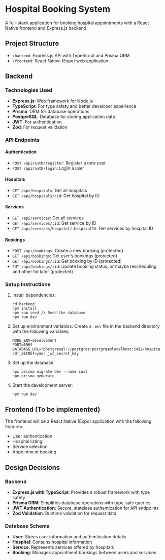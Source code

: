 # Hospital Booking System

A full-stack application for booking hospital appointments with a React Native frontend and Express.js backend.

## Project Structure

- `/backend`: Express.js API with TypeScript and Prisma ORM
- `/frontend`: React Native (Expo) web application

## Backend

### Technologies Used

- **Express.js**: Web framework for Node.js
- **TypeScript**: For type safety and better developer experience
- **Prisma**: ORM for database operations
- **PostgreSQL**: Database for storing application data
- **JWT**: For authentication
- **Zod**: For request validation

### API Endpoints

#### Authentication
- `POST /api/auth/register`: Register a new user
- `POST /api/auth/login`: Login a user

#### Hospitals
- `GET /api/hospitals`: Get all hospitals
- `GET /api/hospitals/:id`: Get hospital by ID

#### Services
- `GET /api/services`: Get all services
- `GET /api/services/:id`: Get service by ID
- `GET /api/services/hospital/:hospitalId`: Get services by hospital ID

#### Bookings
- `POST /api/bookings`: Create a new booking (protected)
- `GET /api/bookings`: Get user's bookings (protected)
- `GET /api/bookings/:id`: Get booking by ID (protected)
- `PUT /api/bookings/:id`: Update booking status, or maybe rescheduling and other for later (protected)

### Setup Instructions

1. Install dependencies:
   ```
   cd backend
   npm install
   npm run seed // Seed the database
   npm run dev
   ```

2. Set up environment variables:
   Create a `.env` file in the backend directory with the following variables:
   ```
   NODE_ENV=development
   PORT=6969
   DATABASE_URL="postgresql://postgres:postgres@localhost:5432/hospital_booking"
   JWT_SECRET=your_jwt_secret_key
   ```

3. Set up the database:
   ```
   npx prisma migrate dev --name init
   npx prisma generate
   ```

4. Start the development server:
   ```
   npm run dev
   ```

## Frontend (To be implemented)

The frontend will be a React Native (Expo) application with the following features:
- User authentication
- Hospital listing
- Service selection
- Appointment booking

## Design Decisions

### Backend
- **Express.js with TypeScript**: Provides a robust framework with type safety
- **Prisma ORM**: Simplifies database operations with type-safe queries
- **JWT Authentication**: Secure, stateless authentication for API endpoints
- **Zod Validation**: Runtime validation for request data

### Database Schema
- **User**: Stores user information and authentication details
- **Hospital**: Contains hospital information
- **Service**: Represents services offered by hospitals
- **Booking**: Manages appointment bookings between users and services

